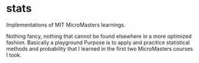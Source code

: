 # stats
Implementations of MIT MicroMasters learnings.

Nothing fancy, nothing that cannot be found elsewhere in a more optimized fashion. Basically a playground
Purpose is to apply and pracitice statistical methods and probability that I learned in the first two MicroMasters courses I took.

